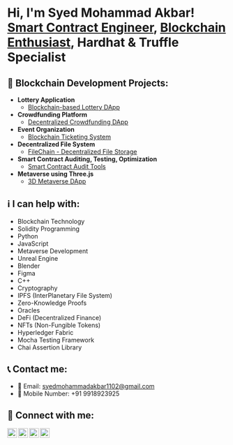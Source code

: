 <h1>Hi, I'm Syed Mohammad Akbar! <br/><a href="https://github.com/syed-mohammad-akbar">Smart Contract Engineer</a>, <a href="https://www.linkedin.com/in/syed-mohammad-akbar/">Blockchain Enthusiast</a>, Hardhat & Truffle Specialist</h1>

<h2>🔗 Blockchain Development Projects:</h2>

- <b>Lottery Application</b>
  - [Blockchain-based Lottery DApp](https://github.com/syed-mohammad-akbar/Lottery-DApp)
- <b>Crowdfunding Platform</b>
  - [Decentralized Crowdfunding DApp](https://github.com/syed-mohammad-akbar/Crowdfunding-DApp)
- <b>Event Organization</b>
  - [Blockchain Ticketing System](https://github.com/syed-mohammad-akbar/Event-Ticketing-DApp)
- <b>Decentralized File System</b>
  - [FileChain - Decentralized File Storage](https://github.com/syed-mohammad-akbar/FileChain-DApp)
- <b>Smart Contract Auditing, Testing, Optimization</b>
  - [Smart Contract Audit Tools](https://github.com/syed-mohammad-akbar/Smart-Contract-Audit-Tools)
- <b>Metaverse using Three.js</b>
  - [3D Metaverse DApp](https://github.com/syed-mohammad-akbar/Metaverse-DApp)

<h2>ℹ️ I can help with:</h2>

- Blockchain Technology
- Solidity Programming
- Python
- JavaScript
- Metaverse Development
- Unreal Engine
- Blender
- Figma
- C++
- Cryptography
- IPFS (InterPlanetary File System)
- Zero-Knowledge Proofs
- Oracles
- DeFi (Decentralized Finance)
- NFTs (Non-Fungible Tokens)
- Hyperledger Fabric
- Mocha Testing Framework
- Chai Assertion Library

<h2> 📞 Contact me:</h2>

- 📧 Email: syedmohammadakbar1102@gmail.com
- 📱 Mobile Number: +91 9918923925

<h2> 🤳 Connect with me:</h2>

[<img align="left" alt="Syed Mohammad Akbar | LinkedIn" width="22px" src="https://cdn.jsdelivr.net/npm/simple-icons@v3/icons/linkedin.svg" />][linkedin]
[<img align="left" alt="Syed Mohammad Akbar | Twitter" width="22px" src="https://cdn.jsdelivr.net/npm/simple-icons@v3/icons/twitter.svg" />][twitter]
[<img align="left" alt="Syed Mohammad Akbar | Instagram" width="22px" src="https://cdn.jsdelivr.net/npm/simple-icons@v3/icons/instagram.svg" />][instagram]
[<img align="left" alt="Syed Mohammad Akbar | GitHub" width="22px" src="https://cdn.jsdelivr.net/npm/simple-icons@v3/icons/github.svg" />][github]

[linkedin]: https://linkedin.com/in/syed-mohammad-akbar
[twitter]: https://twitter.com/syed-mohammad-akbar
[instagram]: https://www.instagram.com/syed-mohammad-akbar/
[github]: https://github.com/syed-mohammad-akbar

<!--
**syed-mohammad-akbar/syed-mohammad-akbar** is a ✨ _special_ ✨ repository because its `README.md` (this file) appears on your GitHub profile.

Here are some ideas to get you started:

- 🔭 I’m currently working on ...
- 🌱 I’m currently learning ...
- 👯 I’m looking to collaborate on ...
- 🤔 I’m looking for help with ...
- 💬 Ask me about ...
- 📫 How to reach me: ...
- 😄 Pronouns: ...
- ⚡ Fun fact: ...
-->




